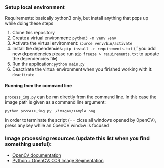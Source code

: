 ### Setup local environment

Requirements: basically python3 only, but install anything that pops up while doing these steps

1. Clone this repository
1. Create a virtual environment: `python3 -m venv venv`
1. Activate the virtual environment: `source venv/bin/activate`
1. Install the dependencies: `pip install -r requirements.txt` (if you add new dependencies please run `pip freeze > requirements.txt` to update the dependencies file)
1. Run the application: `python main.py`
1. Deactivate the virtual environment when you finished working with it: `deactivate`

#### Running from the command line

`process_img.py` can be run directly from the command line. In this case the image path is given as a command line argument:
```bash
python process_img.py ./images/sample.png
```
In order to terminate the script (== close all windows opened by OpenCV), press any key while an OpenCV window is focused.

### Image processing resources (update this list when you find something useful):
* [OpenCV documentation](https://opencv-python-tutroals.readthedocs.io/en/latest/py_tutorials/py_tutorials.html)
* [Python + OpenCV: OCR Image Segmentation](https://stackoverflow.com/questions/40443988/python-opencv-ocr-image-segmentation)

